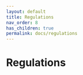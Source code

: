 ```yaml
---
layout: default
title: Regulations 
nav_order: 8
has_children: true
permalink: docs/regulations
---
```

 
# Regulations


